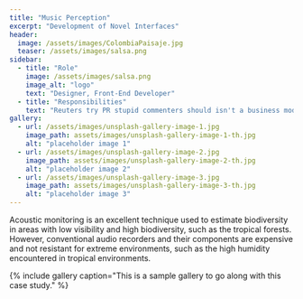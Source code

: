 ```yaml
---
title: "Music Perception"
excerpt: "Development of Novel Interfaces"
header:
  image: /assets/images/ColombiaPaisaje.jpg
  teaser: /assets/images/salsa.png
sidebar:
  - title: "Role"
    image: /assets/images/salsa.png
    image_alt: "logo"
    text: "Designer, Front-End Developer"
  - title: "Responsibilities"
    text: "Reuters try PR stupid commenters should isn't a business model"
gallery:
  - url: /assets/images/unsplash-gallery-image-1.jpg
    image_path: assets/images/unsplash-gallery-image-1-th.jpg
    alt: "placeholder image 1"
  - url: /assets/images/unsplash-gallery-image-2.jpg
    image_path: assets/images/unsplash-gallery-image-2-th.jpg
    alt: "placeholder image 2"
  - url: /assets/images/unsplash-gallery-image-3.jpg
    image_path: assets/images/unsplash-gallery-image-3-th.jpg
    alt: "placeholder image 3"
---
```


Acoustic monitoring is an excellent technique used to
estimate biodiversity in areas with low visibility and high biodiversity,
such as the tropical forests. However, conventional audio recorders and
their components are expensive and not resistant for extreme
environments, such as the high humidity encountered in tropical
 environments.

{% include gallery caption="This is a sample gallery to go along with this case study." %}

